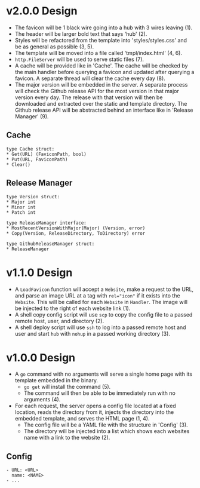 # v2.0.0 Design

* The favicon will be 1 black wire going into a hub with 3 wires leaving (1).
* The header will be larger bold text that says 'hub' (2).
* Styles will be refactored from the template into 'styles/styles.css' and be as
  general as possible (3, 5).
* The template will be moved into a file called 'tmpl/index.html' (4, 6).
* `http.FileServer` will be used to serve static files (7).
* A cache will be provided like in 'Cache'. The cache will be checked by the
  main handler before querying a favicon and updated after querying a favicon. A
  separate thread will clear the cache every day (8).
* The major version will be embedded in the server. A separate process will
  check the Github release API for the most version in that major version every
  day. The release with that version will then be downloaded and extracted over
  the static and template directory. The Github release API will be abstracted
  behind an interface like in 'Release Manager' (9).

## Cache

```
type Cache struct:
* Get(URL) (FaviconPath, bool)
* Put(URL, FaviconPath)
* Clear()
```

## Release Manager

```
type Version struct:
* Major int
* Minor int
* Patch int
```

```
type ReleaseManager interface:
* MostRecentVersionWithMajor(Major) (Version, error)
* Copy(Version, ReleaseDirectory, ToDirectory) error
```

```
type GithubReleaseManager struct:
* ReleaseManager
```

# v1.1.0 Design

* A `LoadFavicon` function will accept a `Website`, make a request to the
  URL, and parse an image URL at a tag with `rel="icon"` if it exists into the
  `Website`. This will be called for each `Website` in `Handler`. The image will
  be injected to the right of each website link (1).
* A shell copy config script will use `scp` to copy the config file to a passed
  remote host, user, and directory (2).
* A shell deploy script will use `ssh` to log into a passed remote host and user
  and start `hub` with `nohup` in a passed working directory (3).

# v1.0.0 Design

* A `go` command with no arguments will serve a single home page with its
  template embedded in the binary.
    - `go get` will install the command (5).
    - The command will then be able to be immediately run with no arguments (4).
* For each request, the server opens a config file located at a fixed location,
  reads the directory from it, injects the directory into the embedded template,
  and serves the HTML page (1, 4).
    - The config file will be a YAML file with the structure in 'Config' (3).
    - The directory will be injected into a list which shows each websites name
      with a link to the website (2).

## Config

```
- URL: <URL>
  name: <NAME>
- ...
```
